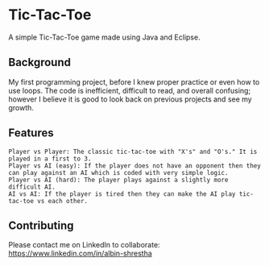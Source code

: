 # Tic-Tac-Toe

A simple Tic-Tac-Toe game made using Java and Eclipse.

## Background

My first programming project, before I knew proper practice or even how to use loops. The code is inefficient, difficult to read, and overall confusing; however I believe it is good to look back on previous projects and see my growth. 

## Features
```
Player vs Player: The classic tic-tac-toe with "X's" and "O's." It is played in a first to 3.
Player vs AI (easy): If the player does not have an opponent then they can play against an AI which is coded with very simple logic. 
Player vs AI (hard): The player plays against a slightly more difficult AI.
AI vs AI: If the player is tired then they can make the AI play tic-tac-toe vs each other. 
```


## Contributing

Please contact me on LinkedIn to collaborate: https://www.linkedin.com/in/albin-shrestha
